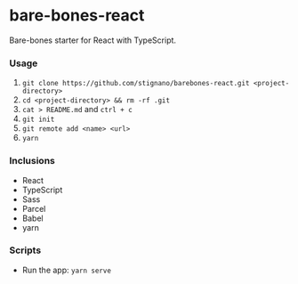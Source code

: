 # bare-bones-react
Bare-bones starter for React with TypeScript.

### Usage
1. `git clone https://github.com/stignano/barebones-react.git <project-directory>`
2. `cd <project-directory> && rm -rf .git`
3. `cat > README.md` and `ctrl + c`
4. `git init`
5. `git remote add <name> <url>`
6. `yarn`

### Inclusions
- React
- TypeScript
- Sass
- Parcel
- Babel
- yarn

### Scripts
- Run the app: `yarn serve`
